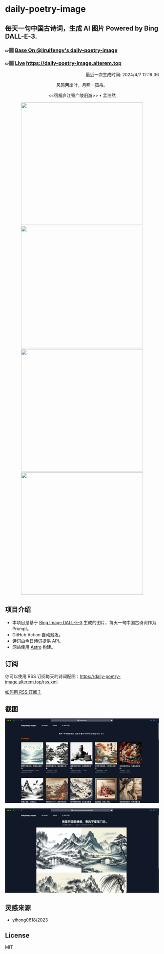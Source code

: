 
# daily-poetry-image

## 每天一句中国古诗词，生成 AI 图片 Powered by Bing DALL-E-3.

### 👉🏽 [Base On @liruifengv's daily-poetry-image](https://github.com/liruifengv/daily-poetry-image)

### 👉🏽 [Live](https://daily-poetry-image.alterem.top/) https://daily-poetry-image.alterem.top

<p align="right">
  最近一次生成时间: 2024/4/7 12:19:36
</p>
<p align="center">
风鸣两岸叶，月照一孤舟。
</p>
<p align="center">
<<宿桐庐江寄广陵旧游>> • 孟浩然
</p>
<p align="center">
<img src="https://tse1.mm.bing.net/th/id/OIG4.5InI9zVXv9lJJSepwmg3" height="400" width="400" />
<img src="https://tse1.mm.bing.net/th/id/OIG4.21uvFqXPWMo_V.jQhVoH" height="400" width="400" />
<img src="https://tse2.mm.bing.net/th/id/OIG4.IsQ20GuRdHInmjpdjmx0" height="400" width="400" />
<img src="https://tse3.mm.bing.net/th/id/OIG4.9RySXWVcj09cxJjZ.kQl" height="400" width="400" />
</p>

## 项目介绍

-   本项目是基于 [Bing Image DALL-E-3](https://www.bing.com/images/create) 生成的图片，每天一句中国古诗词作为 Prompt。
-   GitHub Action 自动触发。
-   诗词由[今日诗词](https://www.jinrishici.com/)提供 API。
-   网站使用 [Astro](https://astro.build) 构建。

## 订阅

你可以使用 RSS 订阅每天的诗词配图：https://daily-poetry-image.alterem.top/rss.xml

[如何用 RSS 订阅？](https://zhuanlan.zhihu.com/p/55026716)

## 截图

![图片列表](./screenshots/Snipaste_2023-12-28_21-00-26.png)

![图片详情](./screenshots/Snipaste_2023-12-28_21-00-53.png)

## 灵感来源

-   [yihong0618/2023](https://github.com/yihong0618/2023)

## License

MIT

